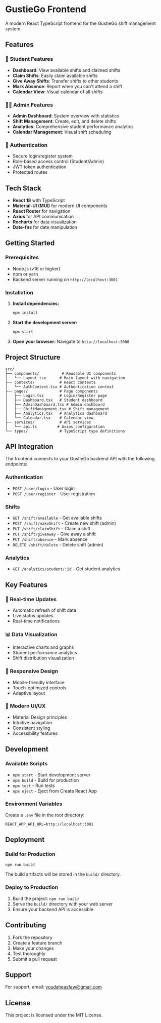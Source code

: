 # GustieGo Frontend

A modern React TypeScript frontend for the GustieGo shift management system.

## Features

### 🎯 **Student Features**

- **Dashboard**: View available shifts and claimed shifts
- **Claim Shifts**: Easily claim available shifts
- **Give Away Shifts**: Transfer shifts to other students
- **Mark Absence**: Report when you can't attend a shift
- **Calendar View**: Visual calendar of all shifts

### 👨‍💼 **Admin Features**

- **Admin Dashboard**: System overview with statistics
- **Shift Management**: Create, edit, and delete shifts
- **Analytics**: Comprehensive student performance analytics
- **Calendar Management**: Visual shift scheduling

### 🔐 **Authentication**

- Secure login/register system
- Role-based access control (Student/Admin)
- JWT token authentication
- Protected routes

## Tech Stack

- **React 18** with TypeScript
- **Material-UI (MUI)** for modern UI components
- **React Router** for navigation
- **Axios** for API communication
- **Recharts** for data visualization
- **Date-fns** for date manipulation

## Getting Started

### Prerequisites

- Node.js (v16 or higher)
- npm or yarn
- Backend server running on `http://localhost:3001`

### Installation

1. **Install dependencies:**

   ```bash
   npm install
   ```

2. **Start the development server:**

   ```bash
   npm start
   ```

3. **Open your browser:**
   Navigate to `http://localhost:3000`

## Project Structure

```
src/
├── components/          # Reusable UI components
│   └── Layout.tsx      # Main layout with navigation
├── contexts/           # React contexts
│   └── AuthContext.tsx # Authentication context
├── pages/              # Page components
│   ├── Login.tsx       # Login/Register page
│   ├── Dashboard.tsx   # Student dashboard
│   ├── AdminDashboard.tsx # Admin dashboard
│   ├── ShiftManagement.tsx # Shift management
│   ├── Analytics.tsx   # Analytics dashboard
│   └── Calendar.tsx    # Calendar view
├── services/           # API services
│   └── api.ts         # Axios configuration
└── types/              # TypeScript type definitions
```

## API Integration

The frontend connects to your GustieGo backend API with the following endpoints:

### Authentication

- `POST /user/login` - User login
- `POST /user/register` - User registration

### Shifts

- `GET /shift/available` - Get available shifts
- `POST /shift/makeShift` - Create new shift (admin)
- `PUT /shift/claimShift` - Claim a shift
- `PUT /shift/giveAway` - Give away a shift
- `PUT /shift/absence` - Mark absence
- `DELETE /shift/delete` - Delete shift (admin)

### Analytics

- `GET /analytics/student/:id` - Get student analytics

## Key Features

### 🔄 **Real-time Updates**

- Automatic refresh of shift data
- Live status updates
- Real-time notifications

### 📊 **Data Visualization**

- Interactive charts and graphs
- Student performance analytics
- Shift distribution visualization

### 📱 **Responsive Design**

- Mobile-friendly interface
- Touch-optimized controls
- Adaptive layout

### 🎨 **Modern UI/UX**

- Material Design principles
- Intuitive navigation
- Consistent styling
- Accessibility features

## Development

### Available Scripts

- `npm start` - Start development server
- `npm build` - Build for production
- `npm test` - Run tests
- `npm eject` - Eject from Create React App

### Environment Variables

Create a `.env` file in the root directory:

```env
REACT_APP_API_URL=http://localhost:3001
```

## Deployment

### Build for Production

```bash
npm run build
```

The build artifacts will be stored in the `build/` directory.

### Deploy to Production

1. Build the project: `npm run build`
2. Serve the `build/` directory with your web server
3. Ensure your backend API is accessible

## Contributing

1. Fork the repository
2. Create a feature branch
3. Make your changes
4. Test thoroughly
5. Submit a pull request

## Support

For support, email: youdaheasfaw@gmail.com

## License

This project is licensed under the MIT License.
